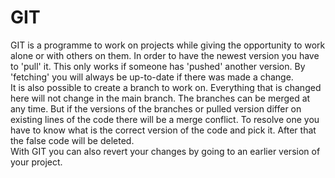 # GIT
GIT is a programme to work on projects while giving the opportunity to work alone or with others on them. In order to have the newest version you have to 'pull' it. This only works if someone has 'pushed' another version. By 'fetching' you will always be up-to-date if there was made a change.\
It is also possible to create a branch to work on. Everything that is changed here will not change in the main branch. The branches can be merged at any time. But if the versions of the branches or pulled version differ on existing lines of the code there will be a merge conflict. To resolve one you have to know what is the correct version of the code and pick it. After that the false code will be deleted.\
With GIT you can also revert your changes by going to an earlier version of your project.